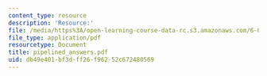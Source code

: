 ```yaml
---
content_type: resource
description: 'Resource:'
file: /media/https%3A/open-learning-course-data-rc.s3.amazonaws.com/6-004-computation-structures-spring-2017/db49e401bf3dff26f96252c672480569_pipelined_answers.pdf
file_type: application/pdf
resourcetype: Document
title: pipelined_answers.pdf
uid: db49e401-bf3d-ff26-f962-52c672480569
---
```

